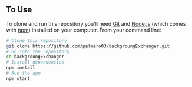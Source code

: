 ## To Use

To clone and run this repository you'll need [Git](https://git-scm.com) and [Node.js](https://nodejs.org/en/download/) (which comes with [npm](http://npmjs.com)) installed on your computer. From your command line:

```bash
# Clone this repository
git clone https://github.com/palmero03/backgroungExchanger.git
# Go into the repository
cd backgroungExchanger
# Install dependencies
npm install
# Run the app
npm start
```

